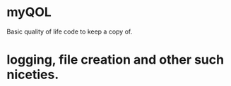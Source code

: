 # myQOL
Basic quality of life code to keep a copy of.
# logging, file creation and other such niceties.
